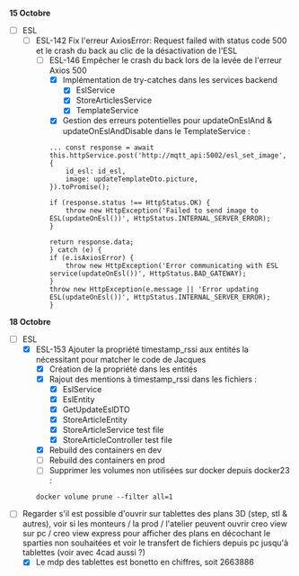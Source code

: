 **15 Octobre**
- [ ] ESL
    - [ ] ESL-142 Fix l'erreur AxiosError: Request failed with status code 500 et le crash du back au clic de la désactivation de l'ESL
        - [ ] ESL-146 Empêcher le crash du back lors de la levée de l'erreur Axios 500
            - [x] Implémentation de try-catches dans les services backend
                - [X] EslService
                - [x] StoreArticlesService
                - [x] TemplateService 
            - [x] Gestion des erreurs potentielles pour updateOnEslAnd & updateOnEslAndDisable dans le TemplateService : 
            ```
            ... const response = await this.httpService.post('http://mqtt_api:5002/esl_set_image', {
                id_esl: id_esl,
                image: updateTemplateDto.picture,
            }).toPromise();
        
            if (response.status !== HttpStatus.OK) {
                throw new HttpException('Failed to send image to ESL(updateOnEsl())', HttpStatus.INTERNAL_SERVER_ERROR);
            }
        
            return response.data;
            } catch (e) {
            if (e.isAxiosError) {
                throw new HttpException('Error communicating with ESL service(updateOnEsl())', HttpStatus.BAD_GATEWAY);
            }
            throw new HttpException(e.message || 'Error updating ESL(updateOnEsl())', HttpStatus.INTERNAL_SERVER_ERROR);
            }
            ```

**18 Octobre**
- [ ] ESL
    - [x] ESL-153 Ajouter la propriété timestamp_rssi aux entités la nécessitant pour matcher le code de Jacques
        - [x] Création de la propriété dans les entités
        - [x] Rajout des mentions à timestamp_rssi dans les fichiers : 
            - [x] EslService
            - [x] EslEntity
            - [x] GetUpdateEslDTO
            - [x] StoreArticleEntity
            - [x] StoreArticleService test file
            - [x] StoreArticleController test file
        - [x] Rebuild des containers en dev
        - [ ] Rebuild des containers en prod
        - [ ] Supprimer les volumes non utilisées sur docker depuis docker23 : 
        ```
        docker volume prune --filter all=1
        ```
- [ ] Regarder s'il est possible d'ouvrir sur tablettes des plans 3D (step, stl & autres), voir si les monteurs / la prod / l'atelier peuvent ouvrir creo view sur pc / creo view express pour afficher des plans en décochant le sparties non souhaitées et voir le transfert de fichiers depuis pc jusqu'à tablettes (voir avec 4cad aussi ?)
    - [x] Le mdp des tablettes est bonetto en chiffres, soit 2663886